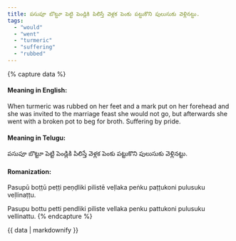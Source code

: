 ```yaml
---
title: పసుపూ బొట్టూ పెట్టి పెండ్లికి పిలిస్తే వెళ్లక పెంకు పట్టుకొని పులుసుకు వెళ్లినట్టు.
tags:
  - "would"
  - "went"
  - "turmeric"
  - "suffering"
  - "rubbed"
---
```


{% capture data %}
#### Meaning in English:
When turmeric was rubbed on her feet and a mark put on her forehead and she was invited to the marriage feast she would not go, but afterwards she went with a broken pot to beg for broth.
Suffering by pride.

#### Meaning in Telugu:
పసుపూ బొట్టూ పెట్టి పెండ్లికి పిలిస్తే వెళ్లక పెంకు పట్టుకొని పులుసుకు వెళ్లినట్టు.

#### Romanization:
Pasupū boṭṭū peṭṭi peṇḍliki pilistē veḷlaka peṅku paṭṭukoni pulusuku veḷlinaṭṭu.

Pasupu bottu petti pendliki piliste vellaka penku pattukoni pulusuku vellinattu.
{% endcapture %}

{{ data | markdownify }}

